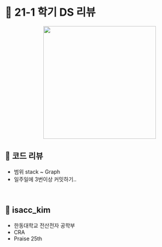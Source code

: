 # 🧊 21-1 학기 DS 리뷰

<div align="center">
<p align="center"><img src="https://user-images.githubusercontent.com/98035984/168477541-e8376706-6827-4f61-aa55-2b0f2a247ae2.png" height="300px" width="300px"></p>
   
</div>
  
## 🧊 코드 리뷰
 - 범위 stack ~ Graph 
 - 일주일에 3번이상 커밋하기..

<br/>

## 🧊 isacc_kim
  - 한동대학교 전산전자 공학부
  - CRA 
  -  Praise 25th

<br/>

